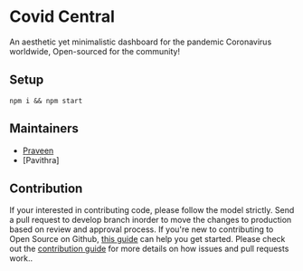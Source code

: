 # Covid Central

An aesthetic yet minimalistic
dashboard for the pandemic Coronavirus worldwide, Open-sourced for the community!



## Setup

```
npm i && npm start
```

## Maintainers

- [Praveen](https://github.com/prav2508)
- [Pavithra]

## Contribution

If your interested in contributing code, please follow the model strictly.
Send a pull request to develop branch inorder to move the changes to production based on review and approval process.
If you're new to contributing to Open Source on Github, [this guide](https://guides.github.com/activities/contributing-to-open-source/) can help you get started. Please check out the [contribution guide](CONTRIBUTING.md) for more details on how issues and pull requests work..
